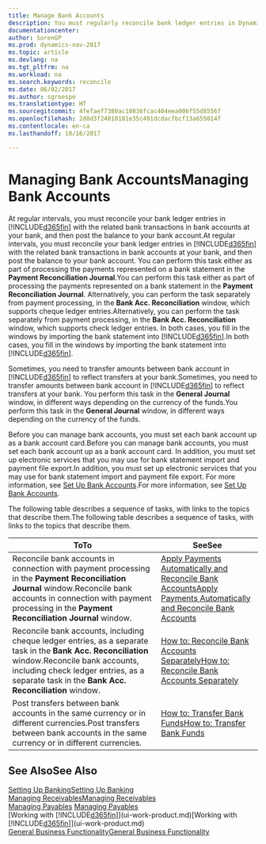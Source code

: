 ```yaml
---
title: Manage Bank Accounts
description: You must regularly reconcile bank ledger entries in Dynamics NAV with the related bank transactions in your bank accounts.
documentationcenter: 
author: SorenGP
ms.prod: dynamics-nav-2017
ms.topic: article
ms.devlang: na
ms.tgt_pltfrm: na
ms.workload: na
ms.search.keywords: reconcile
ms.date: 06/02/2017
ms.author: sgroespe
ms.translationtype: HT
ms.sourcegitcommit: 4fefaef7380ac10836fcac404eea006f55d8556f
ms.openlocfilehash: 2d8d3f24010181e35c491dcdacfbcf13a655014f
ms.contentlocale: en-ca
ms.lasthandoff: 10/16/2017

---
```

# <a name="managing-bank-accounts"></a><span data-ttu-id="9d205-103">Managing Bank Accounts</span><span class="sxs-lookup"><span data-stu-id="9d205-103">Managing Bank Accounts</span></span>
<span data-ttu-id="9d205-104">At regular intervals, you must reconcile your bank ledger entries in [!INCLUDE[d365fin](includes/d365fin_md.md)] with the related bank transactions in bank accounts at your bank, and then post the balance to your bank account.</span><span class="sxs-lookup"><span data-stu-id="9d205-104">At regular intervals, you must reconcile your bank ledger entries in [!INCLUDE[d365fin](includes/d365fin_md.md)] with the related bank transactions in bank accounts at your bank, and then post the balance to your bank account.</span></span> <span data-ttu-id="9d205-105">You can perform this task either as part of processing the payments represented on a bank statement in the **Payment Reconciliation Journal**.</span><span class="sxs-lookup"><span data-stu-id="9d205-105">You can perform this task either as part of processing the payments represented on a bank statement in the **Payment Reconciliation Journal**.</span></span> <span data-ttu-id="9d205-106">Alternatively, you can perform the task separately from payment processing, in the **Bank Acc. Reconciliation** window, which supports cheque ledger entries.</span><span class="sxs-lookup"><span data-stu-id="9d205-106">Alternatively, you can perform the task separately from payment processing, in the **Bank Acc. Reconciliation** window, which supports check ledger entries.</span></span> <span data-ttu-id="9d205-107">In both cases, you fill in the windows by importing the bank statement into [!INCLUDE[d365fin](includes/d365fin_md.md)].</span><span class="sxs-lookup"><span data-stu-id="9d205-107">In both cases, you fill in the windows by importing the bank statement into [!INCLUDE[d365fin](includes/d365fin_md.md)].</span></span>

<span data-ttu-id="9d205-108">Sometimes, you need to transfer amounts between bank account in [!INCLUDE[d365fin](includes/d365fin_md.md)] to reflect transfers at your bank.</span><span class="sxs-lookup"><span data-stu-id="9d205-108">Sometimes, you need to transfer amounts between bank account in [!INCLUDE[d365fin](includes/d365fin_md.md)] to reflect transfers at your bank.</span></span> <span data-ttu-id="9d205-109">You perform this task in the **General Journal** window, in different ways depending on the currency of the funds.</span><span class="sxs-lookup"><span data-stu-id="9d205-109">You perform this task in the **General Journal** window, in different ways depending on the currency of the funds.</span></span>

<span data-ttu-id="9d205-110">Before you can manage bank accounts, you must set each bank account up as a bank account card.</span><span class="sxs-lookup"><span data-stu-id="9d205-110">Before you can manage bank accounts, you must set each bank account up as a bank account card.</span></span> <span data-ttu-id="9d205-111">In addition, you must set up electronic services that you may use for bank statement import and payment file export.</span><span class="sxs-lookup"><span data-stu-id="9d205-111">In addition, you must set up electronic services that you may use for bank statement import and payment file export.</span></span> <span data-ttu-id="9d205-112">For more information, see [Set Up Bank Accounts](bank-setup-banking.md).</span><span class="sxs-lookup"><span data-stu-id="9d205-112">For more information, see [Set Up Bank Accounts](bank-setup-banking.md).</span></span>

<span data-ttu-id="9d205-113">The following table describes a sequence of tasks, with links to the topics that describe them.</span><span class="sxs-lookup"><span data-stu-id="9d205-113">The following table describes a sequence of tasks, with links to the topics that describe them.</span></span>

| <span data-ttu-id="9d205-114">To</span><span class="sxs-lookup"><span data-stu-id="9d205-114">To</span></span> | <span data-ttu-id="9d205-115">See</span><span class="sxs-lookup"><span data-stu-id="9d205-115">See</span></span> |
| --- | --- |
| <span data-ttu-id="9d205-116">Reconcile bank accounts in connection with payment processing in the **Payment Reconciliation Journal** window.</span><span class="sxs-lookup"><span data-stu-id="9d205-116">Reconcile bank accounts in connection with payment processing in the **Payment Reconciliation Journal** window.</span></span> |[<span data-ttu-id="9d205-117">Apply Payments Automatically and Reconcile Bank Accounts</span><span class="sxs-lookup"><span data-stu-id="9d205-117">Apply Payments Automatically and Reconcile Bank Accounts</span></span>](receivables-apply-payments-auto-reconcile-bank-accounts.md) |
| <span data-ttu-id="9d205-118">Reconcile bank accounts, including cheque ledger entries, as a separate task in the **Bank Acc. Reconciliation** window.</span><span class="sxs-lookup"><span data-stu-id="9d205-118">Reconcile bank accounts, including check ledger entries, as a separate task in the **Bank Acc. Reconciliation** window.</span></span> |[<span data-ttu-id="9d205-119">How to: Reconcile Bank Accounts Separately</span><span class="sxs-lookup"><span data-stu-id="9d205-119">How to: Reconcile Bank Accounts Separately</span></span>](bank-how-reconcile-bank-accounts-separately.md) |
| <span data-ttu-id="9d205-120">Post transfers between bank accounts in the same currency or in different currencies.</span><span class="sxs-lookup"><span data-stu-id="9d205-120">Post transfers between bank accounts in the same currency or in different currencies.</span></span> |[<span data-ttu-id="9d205-121">How to: Transfer Bank Funds</span><span class="sxs-lookup"><span data-stu-id="9d205-121">How to: Transfer Bank Funds</span></span>](bank-how-transfer-bank-funds.md) |

## <a name="see-also"></a><span data-ttu-id="9d205-122">See Also</span><span class="sxs-lookup"><span data-stu-id="9d205-122">See Also</span></span>
[<span data-ttu-id="9d205-123">Setting Up Banking</span><span class="sxs-lookup"><span data-stu-id="9d205-123">Setting Up Banking</span></span>](bank-setup-banking.md)  
[<span data-ttu-id="9d205-124">Managing Receivables</span><span class="sxs-lookup"><span data-stu-id="9d205-124">Managing Receivables</span></span>](receivables-manage-receivables.md)  
<span data-ttu-id="9d205-125">[Managing Payables](payables-manage-payables.md)  </span><span class="sxs-lookup"><span data-stu-id="9d205-125">[Managing Payables](payables-manage-payables.md)  </span></span>  
<span data-ttu-id="9d205-126">[Working with [!INCLUDE[d365fin](includes/d365fin_md.md)]](ui-work-product.md)</span><span class="sxs-lookup"><span data-stu-id="9d205-126">[Working with [!INCLUDE[d365fin](includes/d365fin_md.md)]](ui-work-product.md)</span></span>  
[<span data-ttu-id="9d205-127">General Business Functionality</span><span class="sxs-lookup"><span data-stu-id="9d205-127">General Business Functionality</span></span>](ui-across-business-areas.md)  

